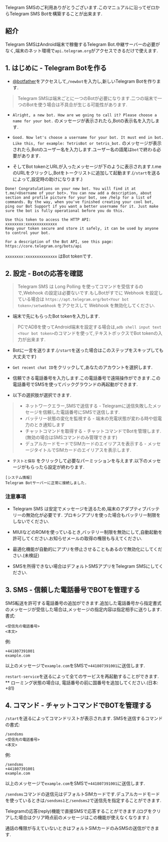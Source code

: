 Telegram SMSのご利用ありがとうございます.このマニュアルに沿ってゼロからTelegram SMS Botを構築することが出来ます.

## 紹介
Telegram SMSはAndroid端末で稼働するTelegram Bot.中継サーバーの必要がなく,端末のネット環境で`api.telegram.org`がアクセスできるだけで使えます.

## 1. はじめに - Telegram Botを作る

* [@botfather](https://t.me/botfather)をアクセスして,`/newbot`を入力し,新しいTelegram Botを作ります.

> Telegram SMSは端末ごとに一つのBotが必要になります.二つの端末で一つのBotを使う場合は不具合が生じる可能性があります.

*  `Alright, a new bot. How are we going to call it? Please choose a name for your bot.` のメッセージが表示されたら,Botの表示名を入力します.

* `Good. Now let's choose a username for your bot. It must end in bot. Like this, for example: TetrisBot or tetris_bot.` のメッセージが表示されたら,Botのユーザー名を入力します.ユーザー名の語尾は`bot`で終わる必要があります.

* そしてBot tokenとURLが入ったメッセージが下のように表示されます.t.me のURLをクリックし,Botをトークリストに追加して起動ます.(`/start`を送るによって,設定時の助けになります.)

```
Done! Congratulations on your new bot. You will find it at t.me/<Username of your bot>. You can now add a description, about section and profile picture for your bot, see /help for a list of commands. By the way, when you've finished creating your cool bot, ping our Bot Support if you want a better username for it. Just make sure the bot is fully operational before you do this.

Use this token to access the HTTP API:
xxxxxxxx:xxxxxxxxxxxxxx
Keep your token secure and store it safely, it can be used by anyone to control your bot.

For a description of the Bot API, see this page: https://core.telegram.org/bots/api
```

`xxxxxxxx:xxxxxxxxxxxxxx` はBot tokenです.

## 2. 設定 - Botの応答を確認

> Telegram SMS は Long Polling を使ってコマンドを受信するので,Webhook の設定は必要ないです.もしBotがすでに Webhook を設定している場合は `https://apt.telegram.org/bot<Your bot token>/setwebhook` をアクセスして Webhook を無効化してください.

* 端末で先にもらったBot tokenを入力します.

> PCでADBを使ってAndroid端末を設定する場合は,`adb shell input text <Your bot token>`のコマンドを使って,テキストボックスでBot tokenの入力が出来ます.

* Botに一言を送ります.(`/start`を送った場合はこのステップをスキップしても大丈夫です)

* `Get recent chat ID`をクリックして,あなたのアカウントを選択します.

* 信頼できる電話番号を入力します.この電話番号で遠隔操作ができます.この電話番号でSMSを使ってバックグラウンドの再起動ができます.

* 以下の選択肢が選択できます.
>* ネットワークエラー,SMSで送信する - Telegramに送信失敗したメッセージを信頼した電話番号にSMSで送信します.
>* バッテリー状態の変化を監視する - 端末の充電状態が変わる時や低電力のとき通知します
>* チャットコマンドを取得する - チャットコマンドでBotを管理します. (無効の場合はSMSコマンドのみ管理できます)
>* デュアルカードモードでSIMカードのエイリアスを表示する - メッセージタイトルでSIMカードのエイリアスを表示します.
* `テストと保存` をクリックして必要なパーミッションを与えます.以下のメッセージがもらったら設定が終わります.

```
[システム情報]
Telegram Botサーバーに正常に接続しました.
```

### 注意事項
* Telegram SMS は安定でメッセージを送るため,端末のアダプティブバッテリーの無効化が必要です. プロキシアプリを使った場合もバッテリー制限をしないでください.

* MIUIなどのROMを使っているとき,バッテリー制限を無効にして,自動起動を許可してください.お知らせメールの取得の権限も与えてください.

* 最適化機能が自動的にアプリを停止させることもあるので無効化にしてください.(未検証)

* SMSを所得できない場合はデフォルトSMSアプリをTelegram SMSにしてください.

## 3. SMS - 信頼した電話番号でBOTを管理する
SMS転送を許可する電話番号の追加ができます.追加した電話番号から指定書式のメッセージが受信した場合は,メッセージの指定内容は指定相手に送りします.書式:
```
<受信先の電話番号>
<本文>
```

例:

```
+441807391001
example.com
```

以上のメッセージで`example.com`をSMSで`+441807391001`に送信します.

`restart-service`を送るによって全てのサービスを再起動することができます.
** ローミング状態の場合は, 電話番号の前に国番号を追加してください.(日本: +81)

## 4. コマンド - チャットコマンドでBOTを管理する

`/start`を送るによってコマンドリストが表示されます.
SMSを送信するコマンドの書式:

```
/sendsms
<受信先の電話番号>
<本文>
```
例:
```
/sendsms
+441807391001
example.com
```

以上のメッセージで`example.com`をSMSで`+441807391001`に送信します.

`/sendsms`コマンドの送信元はデフォルトSIMカードです.デュアルカードモードを使っているときは`/sendsms1`と`/sendsms2`で送信先を指定することができます.

Telegramの応答(reply)機能で直接SMSで応答することができます.(ログをクリアした場合はクリア時点前のメッセージはこの機能が使えなくなります.)

通話の権限が与えていないときはフォルトSIMカードのみSMSの送信ができます.